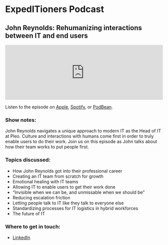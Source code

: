# ExpedITioners Podcast
## John Reynolds: Rehumanizing interactions between IT and end users

<iframe allow="autoplay *; encrypted-media *; fullscreen *; clipboard-write" frameborder="0" height="175" style="width:100%;max-width:660px;overflow:hidden;background:transparent;" sandbox="allow-forms allow-popups allow-same-origin allow-scripts allow-storage-access-by-user-activation allow-top-navigation-by-user-activation" src="https://embed.podcasts.apple.com/us/podcast/john-reynolds-rehumanizing-interactions-between-it/id1641183838?i=1000628749885"></iframe>

Listen to the episode on [Apple](https://podcasts.apple.com/us/podcast/john-reynolds-rehumanizing-interactions-between-it/id1641183838?i=1000628749885), [Spotify](https://open.spotify.com/episode/7AHJinyvizmoHdfVTINu9y?si=sYhKqJXzQhetv8KyNMTxdA), or [PodBean](https://expeditioners.podbean.com/e/john-reynolds-rehumanizing-interactions-between-it-and-end-users/).

### Show notes: 

John Reynolds navigates a unique approach to modern IT as the Head of IT at Pleo. Culture and interactions with humans come first in order to truly enable users to do their work. Join us on this episode as John talks about how their team works to put people first.

### Topics discussed:

- How John Reynolds got into their professional career
- Creating an IT team from scratch for growth
- Emotional healing with IT teams
- Allowing IT to enable users to get their work done
- “Invisible when we can be, and unmissable when we should be”
- Reducing escalation friction
- Letting people talk to IT like they talk to everyone else
- Standardizing processes for IT logistics in hybrid workforces
- The future of IT

### Where to get in touch:

- [LinkedIn](https://www.linkedin.com/in/john-reynolds-74511660/ )

<meta name="category" value="podcasts">
<meta name="authorGitHubUsername" value="zwass">
<meta name="authorFullName" value="Zach Wasserman">
<meta name="publishedOn" value="2023-09-21">
<meta name="articleTitle" value="ExpedITioners podcast with John Reynolds">
<meta name="articleImageUrl" value="../website/assets/images/articles/expeditioners-podcast-ep4-1600x900@2x.jpg">
